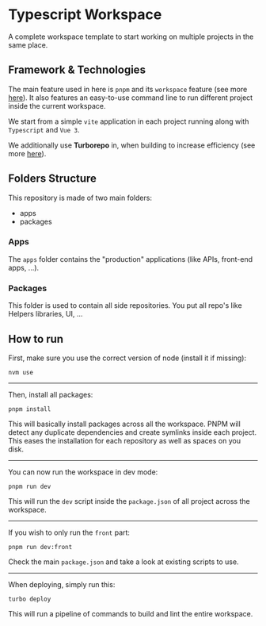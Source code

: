 # Typescript Workspace

A complete workspace template to start working on multiple projects in the same place.

## Framework & Technologies

The main feature used in here is `pnpm` and its `workspace` feature (see more [here](https://pnpm.io/workspaces)).
It also features an easy-to-use command line to run different project inside the current workspace.

We start from a simple `vite` application in each project running along with `Typescript` and `Vue 3`.

We additionally use **Turborepo** in, when building to increase efficiency (see more [here](https://turbo.build)).

## Folders Structure

This repository is made of two main folders:

* apps
* packages

### Apps

The `apps` folder contains the "production" applications (like APIs, front-end apps, ...).

### Packages

This folder is used to contain all side repositories. You put all repo's like Helpers libraries, UI, ...

## How to run

First, make sure you use the correct version of node (install it if missing):

`````shell
nvm use
`````

----

Then, install all packages:

````shell
pnpm install
````

This will basically install packages across all the workspace. PNPM will detect any duplicate dependencies
and create symlinks inside each project. This eases the installation for each repository as well
as spaces on you disk.

----

You can now run the workspace in dev mode:

````shell
pnpm run dev
````

This will run the `dev` script inside the `package.json` of all project across the workspace.

---

If you wish to only run the `front` part:

````shell
pnpm run dev:front
````

Check the main `package.json` and take a look at existing scripts to use.

----

When deploying, simply run this:

````shell
turbo deploy
````

This will run a pipeline of commands to build and lint the entire workspace.